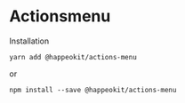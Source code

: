 # Actionsmenu



Installation

    yarn add @happeokit/actions-menu

or 

    npm install --save @happeokit/actions-menu
